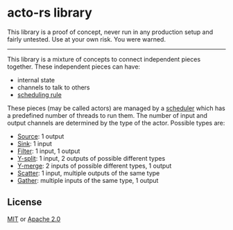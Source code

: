# acto-rs library

This library is a proof of concept, never run in any production setup and fairly untested. Use at your own risk. You were warned.

---

This library is a mixture of concepts to connect independent pieces together. These
independent pieces can have:

- internal state
- channels to talk to others
- [scheduling rule](./src/lib.rs)

These pieces (may be called actors) are managed by a [scheduler](./src/scheduler/mod.rs) which has a predefined number of threads to run them. The number of input and output channels are determined by the type of the actor. Possible types are:

- [Source](./src/elem/source.rs): 1 output
- [Sink](./src/elem/sink.rs): 1 input
- [Filter](./src/elem/filter.rs): 1 input, 1 output
- [Y-split](./src/elem/ysplit.rs): 1 input, 2 outputs of possible different types
- [Y-merge](./src/elem/ymerge.rs): 2 inputs of possible different types, 1 output
- [Scatter](./src/elem/scatter.rs): 1 input, multiple outputs of the same type
- [Gather](./src/elem/gather.rs): multiple inputs of the same type, 1 output

## License

[MIT](./LICENSE-MIT) or [Apache 2.0](./LICENSE-APACHE)
